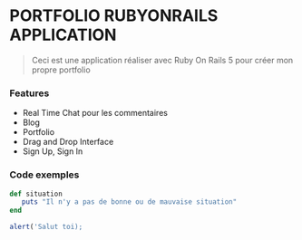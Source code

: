 # PORTFOLIO RUBYONRAILS APPLICATION

 > Ceci est une application réaliser avec Ruby On Rails 5 pour créer mon propre portfolio
 
 ### Features
 
 - Real Time Chat pour les commentaires
 - Blog
 - Portfolio
 - Drag and Drop Interface
 - Sign Up, Sign In
 
 ### Code exemples
 
 ```ruby
 def situation
    puts "Il n'y a pas de bonne ou de mauvaise situation"
 end
 ```
 
  ```javascript
 alert('Salut toi);
 ```